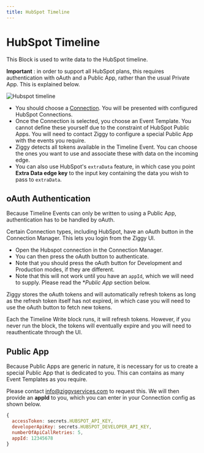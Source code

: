 ```yaml
---
title: HubSpot Timeline
---
```


# HubSpot Timeline

This Block is used to write data to the HubSpot timeline.

**Important** : in order to support all HubSpot plans, this requires authentication with oAuth and a Public App, rather
than the usual Private App. This is explained below.

![Hubspot timeline](hubspot-timeline-write.png#width=400)

- You should choose a [Connection](Connections.md). You will be presented with configured HubSpot Connections.
- Once the Connection is selected, you choose an Event Template. You cannot define these yourself 
due to the constraint of HubSpot Public Apps. You will need to contact Ziggy to configure a special Public App with 
the events you require.
- Ziggy detects all tokens available in the Timeline Event. You can choose the ones you want to use and 
associate these with data on the incoming edge.
- You can also use HubSpot's `extraData` feature, in which case you point **Extra Data edge key**  to the 
input key containing the data you wish to pass to `extraData`.

## oAuth Authentication
Because Timeline Events can only be written to using a Public App, authentication has to be handled by oAuth.

Certain Connection types, including HubSpot, have an oAuth button in the Connection Manager. 
This lets you login from the Ziggy UI.

- Open the Hubspot connection in the Connection Manager. 
- You can then press the oAuth button to authenticate.
- Note that you should press the oAuth button for Development and Production modes, if they are different.
- Note that this will not work until you have an `appId`, which we will need to supply. Please read the
**Public App* section below.

Ziggy stores the oAuth tokens and will automatically refresh tokens as long as the refresh token itself has not expired, 
in which case you will need to use the oAuth button to fetch new tokens.

Each the Timeline Write block runs, it will refresh tokens. However, if you never run the block, the tokens will 
eventually expire and you will need to reauthenticate through the UI.

## Public App
Because Public Apps are generic in nature, it is necessary for us to create a special Public App that is 
dedicated to you. This can contains as many Event Templates as you require.

Please contact info@ziggyservices.com to request this. We will then provide an **appId** to you, which you can 
enter in your Connection config as shown below.

```JavaScript
{
  accessToken: secrets.HUBSPOT_API_KEY,
  developerApiKey: secrets.HUBSPOT_DEVELOPER_API_KEY,
  numberOfApiCallRetries: 5,
  appId: 12345678
}
```
